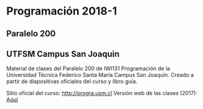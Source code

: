 # Programación 2018-1
## Paralelo 200
## UTFSM Campus San Joaquin

<par> Material de clases del Paralelo 200 de IWI131 Programación de la Universidad Técnica Federico Santa María Campus San Joaquín. Creado a partir de diapositivas oficiales del curso y libro guía. </par>

<par>
Sitio oficial del curso: <a href="http://progra.usm.cl">http://progra.usm.cl</a>
</par>

<par>
Versión web de las clases (2017): <a href="http://cristopherarenas.cl/progra/">Aquí</a>
</par>
